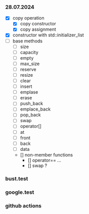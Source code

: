 



### 28.07.2024

- [x] copy operation
	- [x] copy constructor		
	- [x] copy assignment	
- [x] constructor with std::initializer_list
- [ ] base methods
	- [ ] size
 	- [ ] capacity
  	- [ ] empty
  	- [ ] max_size
  	- [ ] reserve
  	- [ ] resize
  	- [ ] clear
  	- [ ] insert
  	- [ ] emplase
	- [ ] erase
 	- [ ] push_back
  	- [ ] emplace_back
  	- [ ] pop_back
  	- [ ] swap
  	- [ ] operator[]
  	- [ ] at
  	- [ ] front
  	- [ ] back
  	- [ ] data
  - [] non-member functions
  	- [] operator== ...
   	- [] swap ?
   
### bust.test

### google.test

### github actions






